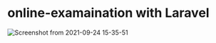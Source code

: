 # online-examaination with Laravel

![Screenshot from 2021-09-24 15-35-51](https://user-images.githubusercontent.com/38864124/134653247-875d73ce-1e99-4c8e-a3f3-447f633b01ef.png)
